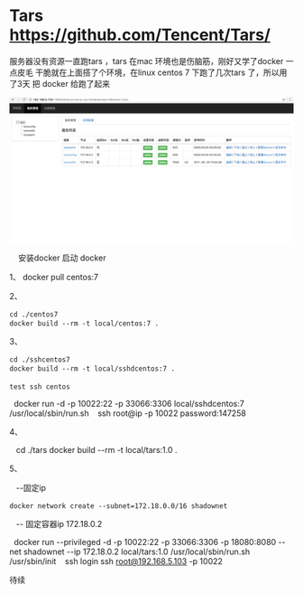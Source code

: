 # Tars     https://github.com/Tencent/Tars/



服务器没有资源一直跑tars ，tars 在mac 环境也是伤脑筋，刚好又学了docker 一点皮毛 干脆就在上面搭了个环境，在linux centos 7 下跑了几次tars 了，所以用了3天 把 docker 给跑了起来 


 ![image](https://github.com/nigly/docker_tars/blob/master/images/1.png)

    
安装docker
启动 docker

1、
    docker pull centos:7
    
2、

    cd ./centos7
    docker build --rm -t local/centos:7 .
3、

    cd ./sshcentos7
    docker build --rm -t local/sshdcentos:7 .

    test ssh centos 
    docker run -d -p 10022:22 -p 33066:3306 local/sshdcentos:7 /usr/local/sbin/run.sh
    ssh root@ip -p 10022
    password:147258

4、

    cd ./tars
    docker build --rm -t local/tars:1.0 .

5、

    --固定ip
    
    docker network create --subnet=172.18.0.0/16 shadownet
    
    -- 固定容器ip 172.18.0.2
    
    docker run --privileged -d -p 10022:22 -p 33066:3306 -p 18080:8080 --net shadownet --ip 172.18.0.2 local/tars:1.0 /usr/local/sbin/run.sh /usr/sbin/init
    ssh login
    ssh root@192.168.5.103 -p 10022
    
    




    
    
    


待续

